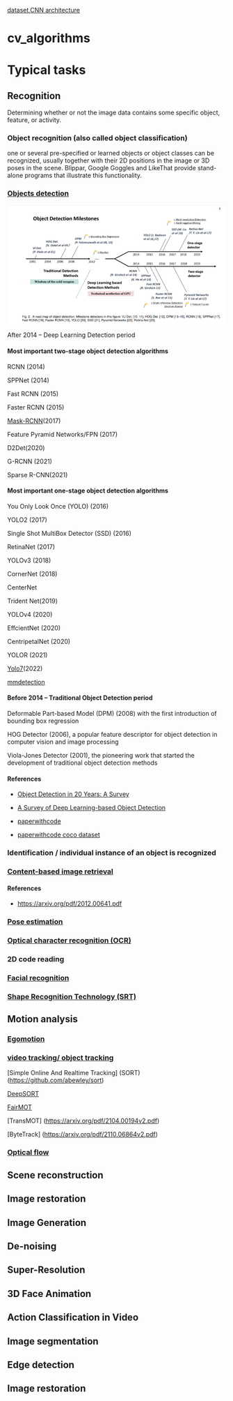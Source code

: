 [dataset](https://github.com/MadanBaduwal/cv_dataset),[CNN architecture](https://github.com/MadanBaduwal/CNN_architecture)

# cv_algorithms
# Typical tasks
## Recognition
Determining whether or not the image data contains some specific object, feature, or activity.

### Object recognition (also called object classification) 
one or several pre-specified or learned objects or object classes can be recognized, usually together with their 2D positions in the image or 3D poses in the scene. Blippar, Google Goggles and LikeThat provide stand-alone programs that illustrate this functionality.


### [Objects detection](https://en.wikipedia.org/wiki/Object_detection)

![Object detection](images/object_detection.png?raw=true "Title")



After 2014 – Deep Learning Detection period

#### Most important two-stage object detection algorithms

RCNN  (2014)

SPPNet (2014)

Fast RCNN (2015)

Faster RCNN (2015)

[Mask-RCNN](https://github.com/matterport/Mask_RCNN)(2017)

Feature  Pyramid Networks/FPN (2017)

D2Det(2020)

G-RCNN (2021)

Sparse R-CNN(2021)

#### Most important one-stage object detection algorithms

You Only Look Once (YOLO) (2016)

YOLO2 (2017)

Single Shot MultiBox Detector (SSD) (2016)

RetinaNet (2017)

YOLOv3 (2018)

CornerNet (2018)

CenterNet

Trident Net(2019)

YOLOv4 (2020)

EffcientNet (2020)

CentripetalNet (2020)

YOLOR (2021)

[Yolo7](https://github.com/jinfagang/yolov7)(2022)


[mmdetection](https://github.com/open-mmlab/mmdetection)



#### Before 2014 – Traditional Object Detection period

Deformable Part-based Model (DPM) (2008) with the first introduction of bounding box regression

HOG Detector (2006), a popular feature descriptor for object detection in computer vision and image processing

Viola-Jones Detector (2001), the pioneering work that started the development of traditional object detection methods

#### References

* [Object Detection in 20 Years: A Survey](https://arxiv.org/pdf/1905.05055.pdf)
* [A Survey of Deep Learning-based Object Detection](https://arxiv.org/pdf/1907.09408.pdf)

* [paperwithcode](https://paperswithcode.com/task/object-detection)

* [paperwithcode coco dataset](https://paperswithcode.com/sota/real-time-object-detection-on-coco)

### Identification / individual instance of an object is recognized


### [Content-based image retrieval](https://en.wikipedia.org/wiki/Content-based_image_retrieval) 

#### References
* https://arxiv.org/pdf/2012.00641.pdf


### [Pose estimation](https://en.wikipedia.org/wiki/Pose_(computer_vision))

### [Optical character recognition (OCR)](https://en.wikipedia.org/wiki/Optical_character_recognition)
### 2D code reading

### [Facial recognition](https://en.wikipedia.org/wiki/Facial_recognition_system)

### [Shape Recognition Technology (SRT)](https://en.wikipedia.org/wiki/Pattern_recognition)

## Motion analysis


### [Egomotion](https://en.wikipedia.org/wiki/Visual_odometry#Egomotion)

### [video tracking/ object tracking](https://en.wikipedia.org/wiki/Video_tracking)

[Simple Online And Realtime Tracking] (SORT)(https://github.com/abewley/sort)


[DeepSORT](https://arxiv.org/pdf/1703.07402.pdf)

[FairMOT](https://arxiv.org/pdf/2004.01888v6.pdf)


[TransMOT] (https://arxiv.org/pdf/2104.00194v2.pdf)

[ByteTrack] (https://arxiv.org/pdf/2110.06864v2.pdf)

### [Optical flow](https://en.wikipedia.org/wiki/Optical_flow)

## Scene reconstruction

## Image restoration

## Image Generation
## De-noising
## Super-Resolution
## 3D Face Animation

## Action Classification in Video

## Image segmentation

## Edge detection

## Image restoration


